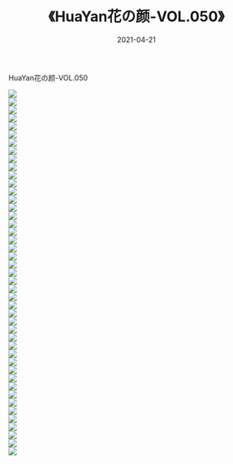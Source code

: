 ﻿---
layout: post
title:  《HuaYan花の颜-VOL.050》
date:   2021-04-21
img: http://img.660000.xyz/Sharelink/网络美图/2021/HuaYan花の颜-VOL.050/000.jpg
categories: [美女, 清纯, 唯美]
---

HuaYan花の颜-VOL.050

  ![](http://img.660000.xyz/Sharelink/网络美图/2021/HuaYan花の颜-VOL.050/001.jpg) <br> ![](http://img.660000.xyz/Sharelink/网络美图/2021/HuaYan花の颜-VOL.050/002.jpg) <br> ![](http://img.660000.xyz/Sharelink/网络美图/2021/HuaYan花の颜-VOL.050/003.jpg) <br> ![](http://img.660000.xyz/Sharelink/网络美图/2021/HuaYan花の颜-VOL.050/004.jpg) <br> ![](http://img.660000.xyz/Sharelink/网络美图/2021/HuaYan花の颜-VOL.050/005.jpg) <br> ![](http://img.660000.xyz/Sharelink/网络美图/2021/HuaYan花の颜-VOL.050/006.jpg) <br> ![](http://img.660000.xyz/Sharelink/网络美图/2021/HuaYan花の颜-VOL.050/007.jpg) <br> ![](http://img.660000.xyz/Sharelink/网络美图/2021/HuaYan花の颜-VOL.050/008.jpg) <br> ![](http://img.660000.xyz/Sharelink/网络美图/2021/HuaYan花の颜-VOL.050/009.jpg) <br> ![](http://img.660000.xyz/Sharelink/网络美图/2021/HuaYan花の颜-VOL.050/010.jpg) <br> ![](http://img.660000.xyz/Sharelink/网络美图/2021/HuaYan花の颜-VOL.050/011.jpg) <br> ![](http://img.660000.xyz/Sharelink/网络美图/2021/HuaYan花の颜-VOL.050/012.jpg) <br> ![](http://img.660000.xyz/Sharelink/网络美图/2021/HuaYan花の颜-VOL.050/013.jpg) <br> ![](http://img.660000.xyz/Sharelink/网络美图/2021/HuaYan花の颜-VOL.050/014.jpg) <br> ![](http://img.660000.xyz/Sharelink/网络美图/2021/HuaYan花の颜-VOL.050/015.jpg) <br> ![](http://img.660000.xyz/Sharelink/网络美图/2021/HuaYan花の颜-VOL.050/016.jpg) <br> ![](http://img.660000.xyz/Sharelink/网络美图/2021/HuaYan花の颜-VOL.050/017.jpg) <br> ![](http://img.660000.xyz/Sharelink/网络美图/2021/HuaYan花の颜-VOL.050/018.jpg) <br> ![](http://img.660000.xyz/Sharelink/网络美图/2021/HuaYan花の颜-VOL.050/019.jpg) <br> ![](http://img.660000.xyz/Sharelink/网络美图/2021/HuaYan花の颜-VOL.050/020.jpg) <br> ![](http://img.660000.xyz/Sharelink/网络美图/2021/HuaYan花の颜-VOL.050/021.jpg) <br> ![](http://img.660000.xyz/Sharelink/网络美图/2021/HuaYan花の颜-VOL.050/022.jpg) <br> ![](http://img.660000.xyz/Sharelink/网络美图/2021/HuaYan花の颜-VOL.050/023.jpg) <br> ![](http://img.660000.xyz/Sharelink/网络美图/2021/HuaYan花の颜-VOL.050/024.jpg) <br> ![](http://img.660000.xyz/Sharelink/网络美图/2021/HuaYan花の颜-VOL.050/025.jpg) <br> ![](http://img.660000.xyz/Sharelink/网络美图/2021/HuaYan花の颜-VOL.050/026.jpg) <br> ![](http://img.660000.xyz/Sharelink/网络美图/2021/HuaYan花の颜-VOL.050/027.jpg) <br> ![](http://img.660000.xyz/Sharelink/网络美图/2021/HuaYan花の颜-VOL.050/028.jpg) <br> ![](http://img.660000.xyz/Sharelink/网络美图/2021/HuaYan花の颜-VOL.050/029.jpg) <br> ![](http://img.660000.xyz/Sharelink/网络美图/2021/HuaYan花の颜-VOL.050/030.jpg) <br> ![](http://img.660000.xyz/Sharelink/网络美图/2021/HuaYan花の颜-VOL.050/031.jpg) <br> ![](http://img.660000.xyz/Sharelink/网络美图/2021/HuaYan花の颜-VOL.050/032.jpg) <br> ![](http://img.660000.xyz/Sharelink/网络美图/2021/HuaYan花の颜-VOL.050/033.jpg) <br> ![](http://img.660000.xyz/Sharelink/网络美图/2021/HuaYan花の颜-VOL.050/034.jpg) <br> ![](http://img.660000.xyz/Sharelink/网络美图/2021/HuaYan花の颜-VOL.050/035.jpg) <br> ![](http://img.660000.xyz/Sharelink/网络美图/2021/HuaYan花の颜-VOL.050/036.jpg) <br> ![](http://img.660000.xyz/Sharelink/网络美图/2021/HuaYan花の颜-VOL.050/037.jpg) <br> ![](http://img.660000.xyz/Sharelink/网络美图/2021/HuaYan花の颜-VOL.050/038.jpg) <br> ![](http://img.660000.xyz/Sharelink/网络美图/2021/HuaYan花の颜-VOL.050/039.jpg) <br> ![](http://img.660000.xyz/Sharelink/网络美图/2021/HuaYan花の颜-VOL.050/040.jpg) <br> ![](http://img.660000.xyz/Sharelink/网络美图/2021/HuaYan花の颜-VOL.050/041.jpg) <br> ![](http://img.660000.xyz/Sharelink/网络美图/2021/HuaYan花の颜-VOL.050/042.jpg) <br> ![](http://img.660000.xyz/Sharelink/网络美图/2021/HuaYan花の颜-VOL.050/043.jpg) <br> ![](http://img.660000.xyz/Sharelink/网络美图/2021/HuaYan花の颜-VOL.050/044.jpg) <br> ![](http://img.660000.xyz/Sharelink/网络美图/2021/HuaYan花の颜-VOL.050/045.jpg) <br>